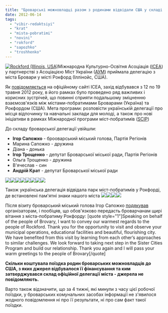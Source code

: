 ```yaml
---
title: "Броварські можновладці разом з родинами відвідали США у складі делегації міста"
date: 2012-06-14
tags: 
  - "vibir-redaktsiyi"
  - "krat"
  - "mista-pobratimi"
  - "novini"
  - "rokford"
  - "sapozhko"
  - "troshhenko"
---
```


[![](https://mpz.brovary.org/wp-content/uploads/2012/06/403402_405708332785227_1653856874_n.jpg "Rockford (Illinois, USA)")](https://mpz.brovary.org/wp-content/uploads/2012/06/403402_405708332785227_1653856874_n.jpg)Міжнародна Культурно-Освітня Асоціація ([ICEA](http://www.incea.org/ "International Cultural-Educational Association")) у партнерстві з Асоціацією Міст України ([АУМ](http://www.auc.org.ua "АУМ")) приймала делегацію з міста Бровари у місті Рокфорд (Іллінойс, США).

Як [повідомляється](http://www.incea.org/2012/05/26/icea-hosted-rockford-illinois-usa-and-brovary-kiev-ukraine-sister-cities-program-in-may-2012/ "Зустріч у США") на офіційному сайті ICEA, захід відбувався з 12 по 19 травня 2012 року, в його рамках було проведено ряд важливих і корисних зустрічей, що повинні сприяти подальшому зміцненню взаємозв'язків між містами-побратимами Броварами (Україна) та Рокфордом (США). Мета програми: розповісти українській делегації про місця відпочинку та навчальні заклади для молоді, а також про нові ініціативи в рамках Міжнародної програми міст-побратимів ([SCIP](http://www.sister-cities.org/ "SCIP"))

До складу броварської делегації увійшли: <!--more-->

- **Ігор Сапожко** - брооварський міський голова, Партія Регіонів
- Марина Сапожко - дружина
- Діана - донька
- **Ігор Трощенко** - депутат Броварської міської ради, Партія Регіонів
- Ольга Трощенко - дружина
- В'ячеслав - син
- **Андрій Крат** - депутат Броварської міської ради

[![](https://mpz.brovary.org/wp-content/uploads/2012/06/33954_405710009451726_839319967_n.jpg)](https://mpz.brovary.org/wp-content/uploads/2012/06/33954_405710009451726_839319967_n.jpg)[![](https://mpz.brovary.org/wp-content/uploads/2012/06/35894_405710036118390_1823288669_n.jpg)](https://mpz.brovary.org/wp-content/uploads/2012/06/35894_405710036118390_1823288669_n.jpg)[![](https://mpz.brovary.org/wp-content/uploads/2012/06/71435_405710086118385_519658419_n.jpg)](https://mpz.brovary.org/wp-content/uploads/2012/06/71435_405710086118385_519658419_n.jpg)[![](https://mpz.brovary.org/wp-content/uploads/2012/06/156229_405710026118391_2025359684_n.jpg)](https://mpz.brovary.org/wp-content/uploads/2012/06/156229_405710026118391_2025359684_n.jpg)[![](https://mpz.brovary.org/wp-content/uploads/2012/06/154571_405708509451876_592018056_n.jpg)](https://mpz.brovary.org/wp-content/uploads/2012/06/154571_405708509451876_592018056_n.jpg)[![](https://mpz.brovary.org/wp-content/uploads/2012/06/305536_405708352785225_820020370_n.jpg)](https://mpz.brovary.org/wp-content/uploads/2012/06/305536_405708352785225_820020370_n.jpg)[![](https://mpz.brovary.org/wp-content/uploads/2012/06/551235_405708389451888_1455437658_n.jpg)](https://mpz.brovary.org/wp-content/uploads/2012/06/551235_405708389451888_1455437658_n.jpg)[![](https://mpz.brovary.org/wp-content/uploads/2012/06/575280_405708542785206_1401847098_n.jpg)](https://mpz.brovary.org/wp-content/uploads/2012/06/575280_405708542785206_1401847098_n.jpg)

Також українська делегація відвідала парк міст-побратимів у Рокфорді, де встановлені пам'ятні знаки нашого міста [![](https://mpz.brovary.org/wp-content/uploads/2012/06/535839_405710299451697_1490842256_n.jpg)](https://mpz.brovary.org/wp-content/uploads/2012/06/535839_405710299451697_1490842256_n.jpg)[![](https://mpz.brovary.org/wp-content/uploads/2012/06/412032_109598225844819_596550061_o1.jpg)](https://mpz.brovary.org/wp-content/uploads/2012/06/412032_109598225844819_596550061_o1.jpg)[![](https://mpz.brovary.org/wp-content/uploads/2012/06/477309_109592202512088_702435109_o.jpg)](https://mpz.brovary.org/wp-content/uploads/2012/06/477309_109592202512088_702435109_o.jpg)[![](https://mpz.brovary.org/wp-content/uploads/2012/06/470887_109600425844599_1316864847_o.jpg)](https://mpz.brovary.org/wp-content/uploads/2012/06/470887_109600425844599_1316864847_o.jpg)

Після візиту броварський міський голова Ігор Сапожко [подякував](https://www.facebook.com/media/set/?set=a.405708286118565.93471.174721562550573&ENGINE=1&comment_id=4962045&offset=0&total_comments=3 "Коментар Сапожка") організаторам, і пообіцяв, що обов'язково передасть броварчанам щирі вітання з міста-побратиму Рокфорду: \[quote style="1"\]Speaking on behalf of the people of Brovary, I want to convey our warmest regards to the people of Rockford. Thank you for the opportunity to visit and observe your municipal operations, educational facilities and beautiful, flourishing city. We have benefited from this visit by learning from each other’s approaches to similar challenges. We look forward to taking next step in the Sister Cities Program and build our relationship. Thank you again and I will pass your warm greetings to the people of Brovary\[/quote\]

**Скільки коштувала поїздка родин броварських можновладців до США, з яких джерел відбувалося її фінансування та ким затверджувався склад офіційної делегації міста - джерела не повідомляють.**

Варто також відзначити, що за 4 тижні, які минули з часу цієї робочої поїздки, у броварських комунальних засобах інформації не з'явилося жодного повідомлення ні про її результати, ні про сам факт такої поїздки.
